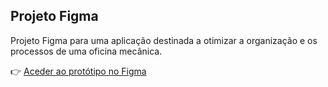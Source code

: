 ## Projeto Figma
Projeto Figma para uma aplicação destinada a otimizar a organização e os processos de uma oficina mecânica.  

👉 [Aceder ao protótipo no Figma](https://www.figma.com/design/dqVJpG2N3JazVQTJLK7ZMi/Trabalho?node-id=0-1&t=xeogafdjL7VPszCU-1)
